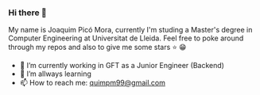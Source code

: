 ### Hi there 👋

My name is Joaquim Picó Mora, currently I'm studing a Master's degree in Computer Engineering at Universitat de Lleida.
Feel free to poke around through my repos and also to give me some stars :star: :grin:

- 🔭 I’m currently working in GFT as a Junior Engineer (Backend)
- 🌱 I’m allways learning 
- 📫 How to reach me: quimpm99@gmail.com


